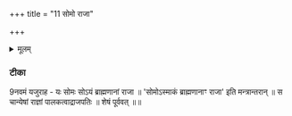 +++
title = "11 सोमो राजा"

+++
<details><summary>मूलम्</summary>

सोमो॒ राजा॒ राज॑पती रा॒ज्यम॒स्मिन् य॒ज्ञे यज॑मानाय ददातु॒ स्वाहा᳚ ।  


</details>

### टीका
9नवमं यजुराह - यः सोमः सोऽयं ब्राह्मणानां राजा ॥ 'सोमोऽस्माकं ब्राह्मणानाꣳ राजा' इति मन्त्रान्तरान् ॥ स चान्येषां राज्ञां पालकत्वाद्राजपतिः ॥ शेषं पूर्ववत् ॥॥

